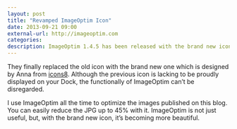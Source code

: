 ```yaml
---
layout: post
title: "Revamped ImageOptim Icon"
date: 2013-09-21 09:00
external-url: http://imageoptim.com
categories: 
description: ImageOptim 1.4.5 has been released with the brand new icon by Anna from icon8. Get it for free to optimize all your images.
---
```


They finally replaced the old icon with the brand new one which is designed by Anna from [icons8](!g). Although the previous icon is lacking to be proudly displayed on your Dock, the functionally of ImageOptim can’t be disregarded.

I use ImageOptim all the time to optimize the images published on this blog. You can easily reduce the JPG up to 45% with it. ImageOptim is not just useful, but, with the brand new icon, it’s becoming more beautiful.